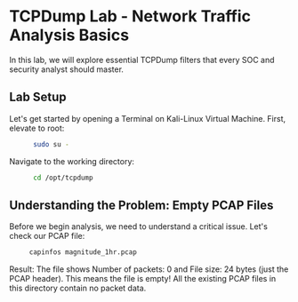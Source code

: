 # TCPDump Lab - Network Traffic Analysis Basics
In this lab, we will explore essential TCPDump filters that every SOC and security analyst should master.

## Lab Setup
Let's get started by opening a Terminal on Kali-Linux Virtual Machine.
First, elevate to root:

```bash
      sudo su -
```
Navigate to the working directory:

```bash
      cd /opt/tcpdump
```
## Understanding the Problem: Empty PCAP Files
Before we begin analysis, we need to understand a critical issue. Let's check our PCAP file:

```bash
     capinfos magnitude_1hr.pcap
```

Result: The file shows Number of packets: 0 and File size: 24 bytes (just the PCAP header).
This means the file is empty! All the existing PCAP files in this directory contain no packet data.
